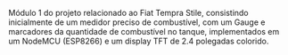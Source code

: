 Módulo 1 do projeto relacionado ao Fiat Tempra Stile, consistindo inicialmente de um medidor preciso de combustível,
com um Gauge e marcadores da quantidade de combustível no tanque, implementados em um NodeMCU (ESP8266) e um display
TFT de 2.4 polegadas colorido.
